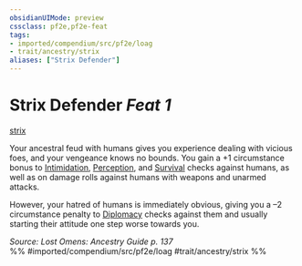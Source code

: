 ```yaml
---
obsidianUIMode: preview
cssclass: pf2e,pf2e-feat
tags:
- imported/compendium/src/pf2e/loag
- trait/ancestry/strix
aliases: ["Strix Defender"]
---
```

# Strix Defender  *Feat 1*  
[strix](strix-loag.md)  


Your ancestral feud with humans gives you experience dealing with vicious foes, and your vengeance knows no bounds. You gain a +1 circumstance bonus to [Intimidation](../skills.md#Intimidation), [Perception](../skills.md#Perception), and [Survival](../skills.md#Survival) checks against humans, as well as on damage rolls against humans with weapons and unarmed attacks.

However, your hatred of humans is immediately obvious, giving you a –2 circumstance penalty to [Diplomacy](../skills.md#Diplomacy) checks against them and usually starting their attitude one step worse towards you.

*Source: Lost Omens: Ancestry Guide p. 137*  
%% #imported/compendium/src/pf2e/loag #trait/ancestry/strix %%
